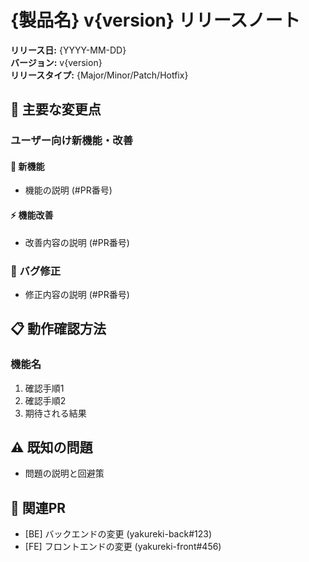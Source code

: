 # {製品名} v{version} リリースノート

**リリース日:** {YYYY-MM-DD}  
**バージョン:** v{version}  
**リリースタイプ:** {Major/Minor/Patch/Hotfix}

## 🎯 主要な変更点

### ユーザー向け新機能・改善

#### 🚀 新機能
- 機能の説明 (#PR番号)

#### ⚡ 機能改善  
- 改善内容の説明 (#PR番号)

### 🐛 バグ修正
- 修正内容の説明 (#PR番号)

## 📋 動作確認方法

### 機能名
1. 確認手順1
2. 確認手順2
3. 期待される結果

## ⚠️ 既知の問題
- 問題の説明と回避策

## 🔗 関連PR
- [BE] バックエンドの変更 (yakureki-back#123)
- [FE] フロントエンドの変更 (yakureki-front#456)